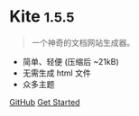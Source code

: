 <!--![logo](_media/icon.svg)-->

# Kite <small>1.5.5</small>

> 一个神奇的文档网站生成器。

- 简单、轻便 (压缩后 ~21kB)
- 无需生成 html 文件
- 众多主题

[GitHub](https://github.com/docsifyjs/docsify/)
[Get Started](#docsify)

<!-- 背景图片 -->

<!--![](_media/bg.png)-->

<!-- 背景色 -->

<!--![color](#f0f0f0)-->